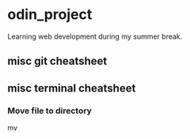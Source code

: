 # odin_project
Learning web development during my summer break.

## misc git cheatsheet


## misc terminal cheatsheet
### Move file to directory
mv <filename> <dir>